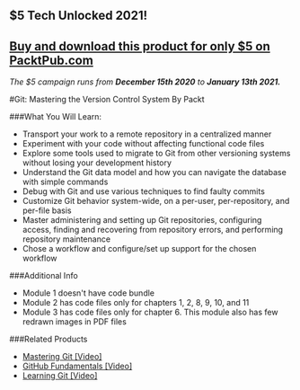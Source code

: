 ## $5 Tech Unlocked 2021!
[Buy and download this product for only $5 on PacktPub.com](https://www.packtpub.com/)
-----
*The $5 campaign         runs from __December 15th 2020__ to __January 13th 2021.__*

#Git: Mastering the Version Control System 
By Packt


###What You Will Learn:

* Transport your work to a remote repository in a centralized manner
* Experiment with your code without affecting functional code files
* Explore some tools used to migrate to Git from other versioning systems without losing your development history
* Understand the Git data model and how you can navigate the database with simple commands
* Debug with Git and use various techniques to find faulty commits
* Customize Git behavior system-wide, on a per-user, per-repository, and per-file basis
* Master administering and setting up Git repositories, configuring access, finding and recovering from repository errors, and performing repository maintenance
* Chose a workflow and configure/set up support for the chosen workflow

###Additional Info
* Module 1 doesn't have code bundle
* Module 2 has code files only for chapters 1, 2, 8, 9, 10, and 11
* Module 3 has code files only for chapter 6. This module also has few redrawn images in PDF files

###Related Products
* [Mastering Git [Video]](https://www.packtpub.com/application-development/mastering-git-video?utm_source=github&utm_medium=repository&utm_campaign=9781783554133)
* [GitHub Fundamentals [Video]](https://www.packtpub.com/application-development/github-fundamentals-video?utm_source=github&utm_medium=repository&utm_campaign=9781787126459)
* [Learning Git [Video]](https://www.packtpub.com/application-development/learning-git-video?utm_source=github&utm_medium=repository&utm_campaign=9781783554232)
